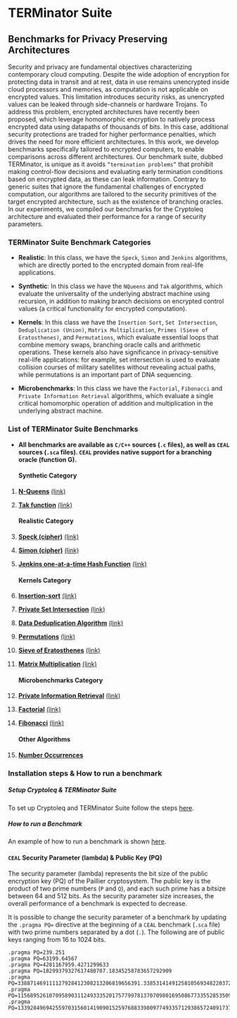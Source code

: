 # TERMinator Suite
## Benchmarks for Privacy Preserving Architectures

Security and privacy are fundamental objectives characterizing contemporary cloud computing. Despite the wide adoption of encryption for protecting data in transit and at rest, data in use remains unencrypted inside cloud processors and memories, as computation is not applicable on encrypted values. This limitation introduces security risks, as unencrypted values can be leaked through side-channels or hardware Trojans. To address this problem, encrypted architectures have recently been proposed, which leverage homomorphic encryption to natively process encrypted data using datapaths of thousands of bits. In this case, additional security protections are traded for higher performance penalties, which drives the need for more efficient architectures. In this work, we develop benchmarks specifically tailored to encrypted computers, to enable comparisons across different architectures. Our benchmark suite, dubbed TERMinator, is unique as it avoids `“termination problems”` that prohibit making control-flow decisions and evaluating early termination conditions based on encrypted data, as these can leak information. Contrary to generic suites that ignore the fundamental challenges of encrypted computation, our algorithms are tailored to the security primitives of the target encrypted architecture, such as the existence of branching oracles. In our experiments, we compiled our benchmarks for the Cryptoleq architecture and evaluated their performance for a range of security parameters.


### TERMinator Suite Benchmark Categories
* __Realistic__: In this class, we have the `Speck`, `Simon` and `Jenkins` algorithms, which are directly ported to the encrypted domain from real-life applications.

* __Synthetic__: In this class we have the `NQueens` and `Tak` algorithms, which evaluate the universality of the underlying abstract machine using recursion, in addition to making branch decisions on encrypted control values (a critical functionality for encrypted computation).

* __Kernels__: In this class we have the `Insertion Sort`, `Set Intersection`, `Deduplication (Union)`, `Matrix Multiplication`, `Primes (Sieve of Eratosthenes)`, and `Permutations`, which evaluate essential loops that combine memory swaps, branching oracle calls and arithmetic operations. These kernels also have significance in privacy-sensitive real-life applications: for example, set intersection is used to evaluate collision courses of military satellites without revealing actual paths, while permutations is an important part of DNA sequencing.

* __Microbenchmarks__: In this class we have the `Factorial`, `Fibonacci` and `Private Information Retrieval` algorithms, which evaluate a single critical homomorphic operation of addition and multiplication in the underlying abstract machine. 



### List of TERMinator Suite Benchmarks

* __All benchmarks are available as `C/C++` sources (`.c` files), as well as `CEAL` sources (`.sca` files). `CEAL` provides native support for a branching oracle (function G).__

    #### Synthetic Category
1. __[N-Queens](https://github.com/momalab/TERMinatorSuite/blob/master/Synthetic/nqueens)__ [(link)](http://www.kotesovec.cz/rivin_1994.pdf)

1. __[Tak function](https://github.com/momalab/TERMinatorSuite/blob/master/Synthetic/tak_function)__ [(link)](http://www.users.miamioh.edu/ishiut/papers/tarai_ipl.pdf)

    #### Realistic Category
1. __[Speck (cipher)](https://github.com/momalab/TERMinatorSuite/blob/master/Realistic/SpeckCipher)__ [(link)](https://eprint.iacr.org/2013/404.pdf)

1. __[Simon (cipher)](https://github.com/momalab/TERMinatorSuite/blob/master/Realistic/SimonCipher)__ [(link)](https://eprint.iacr.org/2013/404.pdf)

1. __[Jenkins one-at-a-time Hash Function](https://github.com/momalab/TERMinatorSuite/blob/master/Realistic/jenkinsHash)__ [(link)](http://www.burtleburtle.net/bob/hash/doobs.html)

    #### Kernels Category
1. __[Insertion-sort](https://github.com/momalab/TERMinatorSuite/blob/master/Kernels/insertionSort)__ [(link)](http://citeseerx.ist.psu.edu/viewdoc/download?doi=10.1.1.45.8017&rep=rep1&type=pdf)

1. __[Private Set Intersection](https://github.com/momalab/privacy_benchmarks/tree/maste/Kernels/PSI)__ [(link)](https://www.cs.virginia.edu/~evans/pubs/ndss2012/psi.pdf)

1. __[Data Deduplication Algorithm](https://github.com/momalab/TERMinatorSuite/blob/master/Kernels/deduplication)__ [(link)](https://dl.acm.org/citation.cfm?id=1456471)

1. __[Permutations](https://github.com/momalab/TERMinatorSuite/blob/master/Kernels/permutations)__ [(link)](http://mathworld.wolfram.com/Permutation.html)

1. __[Sieve of Eratosthenes](https://github.com/momalab/TERMinatorSuite/blob/master/Kernels/sieveOfEratosthenes)__ [(link)](http://mathworld.wolfram.com/SieveofEratosthenes.html)

1. __[Matrix Multiplication](https://github.com/momalab/TERMinatorSuite/blob/master/Kernels/matrixMultiplication)__ [(link)](http://mathworld.wolfram.com/MatrixMultiplication.html)

    #### Microbenchmarks Category
1. __[Private Information Retrieval](https://github.com/momalab/TERMinatorSuite/blob/master/Microbenchmarks/PIR)__ [(link)](https://crysp.uwaterloo.ca/courses/pet/F09/cache/www.dbis.informatik.hu-berlin.de/fileadmin/research/papers/conferences/2001-gi_ocg-asonov.pdf) 

1. __[Factorial](https://github.com/momalab/TERMinatorSuite/blob/master/Microbenchmarks/factorial)__ [(link)](http://mathworld.wolfram.com/Factorial.html)

1. __[Fibonacci](https://github.com/momalab/TERMinatorSuite/blob/master/Microbenchmarks/fibonacci)__ [(link)](http://mathworld.wolfram.com/FibonacciNumber.html)

    #### Other Algorithms
1. __[Number Occurrences](https://github.com/momalab/TERMinatorSuite/blob/master/OtherAlgorithms/numOccurrences)__



### Installation steps & How to run a benchmark
##### Setup Cryptoleq & TERMinator Suite        
To set up Cryptoleq and TERMinator Suite follow the steps [here](https://github.com/momalab/TERMinatorSuite/blob/master/Install.md).

##### How to run a Benchmark
An example of how to run a benchmark is shown [here](https://github.com/momalab/TERMinatorSuite/blob/master/RunBenchmark.md).


#### `CEAL` Security Parameter (lambda) & Public Key (PQ)
The security parameter (lambda) represents the bit size of the public encryption key (PQ) of the Paillier cryptosystem. The public key is the product of two prime numbers (`P` and `Q`), and each such prime has a bitsize between  64 and 512 bits. As the security parameter size increases, the overall  performance of a benchmark is expected to decrease.

It is possible to change the security parameter of a benchmark by updating the ```.pragma PQ=``` directive at the beginning of a `CEAL` benchmark (```.sca``` file) with two prime numbers separated by a dot (`.`). The following are of public keys ranging from 16 to 1024 bits.

```
.pragma PQ=239.251
.pragma PQ=63199.64567
.pragma PQ=4281167959.4271299633
.pragma PQ=18299379327617480707.18345258783657292909
.pragma PQ=338871469111127928412308213206819656391.338531414912581056934822037249894061881
.pragma PQ=115689526107095890311249333520175779978137070980169508677335528535095435701957.115509443392406915656501893779637949187966713758992043305916442498716409678501
.pragma PQ=13392849694255970315601419090152597688339809774933571293865724091737666496951381207429127235940384883608845778583380210687006370486238723021460371010217257.13403952390292880134486926689236901739298695038033079040680862117777593853851234125818128702776151240584166261477766002390185782669746209391687589482784501
```
